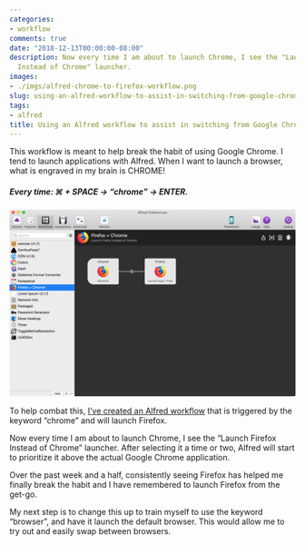 ```yaml
---
categories:
- workflow
comments: true
date: "2018-12-13T00:00:00-08:00"
description: Now every time I am about to launch Chrome, I see the "Launch Firefox
  Instead of Chrome" launcher.
images: 
- ./imgs/alfred-chrome-to-firefox-workflow.png
slug: using-an-alfred-workflow-to-assist-in-switching-from-google-chrome-to-firefox
tags:
- alfred
title: Using an Alfred workflow to assist in switching from Google Chrome to Firefox
---
```


This workflow is meant to help break the habit of using Google Chrome. I tend to launch applications with Alfred. When I want to launch a browser, what is engraved in my brain is CHROME! 

##### Every time: &#8984; + SPACE &rarr; “chrome” &rarr; ENTER. 

![alfred workflow preview](./imgs/alfred-workflow-opened.png)

To help combat this, [I’ve created an Alfred workflow](https://git.jasonraimondi.com/jason/alfred-workflow-launch-firefox-instead-of-chrome) that is triggered by the keyword “chrome” and will launch Firefox.

Now every time I am about to launch Chrome, I see the “Launch Firefox Instead of Chrome” launcher. After selecting it a time or two, Alfred will start to prioritize it above the actual Google Chrome application.

Over the past week and a half, consistently seeing Firefox has helped me finally break the habit and I have remembered to launch Firefox from the get-go. 

My next step is to change this up to train myself to use the keyword “browser”, and have it launch the default browser. This would allow me to try out and easily swap between browsers.
